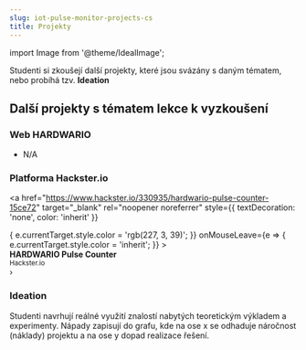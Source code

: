 ```yaml
---
slug: iot-pulse-monitor-projects-cs
title: Projekty
---
```

import Image from '@theme/IdealImage';

Studenti si zkoušejí další projekty, které jsou svázány s daným tématem, nebo probíhá tzv. **Ideation**



## Další projekty s tématem lekce k vyzkoušení

### Web HARDWARIO

* N/A

### Platforma Hackster.io


<a
  href="https://www.hackster.io/330935/hardwario-pulse-counter-15ce72"
  target="_blank"
  rel="noopener noreferrer"
  style={{
    textDecoration: 'none',
    color: 'inherit'
  }}
>
  <div
    style={{
      border: '1px solid #eee',
      borderRadius: '8px',
      padding: '12px',
      marginBottom: '10px',
      display: 'flex',
      alignItems: 'center',
      justifyContent: 'space-between',
      transition: 'color 0.3s',
      cursor: 'pointer'
    }}
    onMouseEnter={e => {
      e.currentTarget.style.color = 'rgb(227, 3, 39)';
    }}
    onMouseLeave={e => {
      e.currentTarget.style.color = 'inherit';
    }}
  >
    <div style={{ display: 'flex', alignItems: 'center' }}>
      <div>
        <strong>HARDWARIO Pulse Counter</strong>
        <br />
        <small>Hackster.io</small>
      </div>
    </div>
    <div style={{ fontSize: '1.5em' }}>›</div>
  </div>
</a>



### Ideation

Studenti navrhují reálné využití znalostí nabytých teoretickým výkladem a experimenty. Nápady zapisují do grafu, kde na ose x se odhaduje náročnost (náklady) projektu a na ose y dopad realizace řešení.



